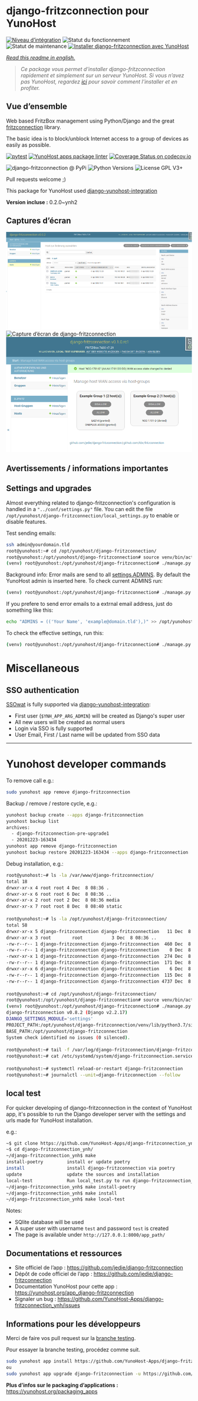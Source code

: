 <!--
N.B.: This README was automatically generated by https://github.com/YunoHost/apps/tree/master/tools/README-generator
It shall NOT be edited by hand.
-->

# django-fritzconnection pour YunoHost

[![Niveau d’intégration](https://dash.yunohost.org/integration/django-fritzconnection.svg)](https://dash.yunohost.org/appci/app/django-fritzconnection) ![Statut du fonctionnement](https://ci-apps.yunohost.org/ci/badges/django-fritzconnection.status.svg) ![Statut de maintenance](https://ci-apps.yunohost.org/ci/badges/django-fritzconnection.maintain.svg)
[![Installer django-fritzconnection avec YunoHost](https://install-app.yunohost.org/install-with-yunohost.svg)](https://install-app.yunohost.org/?app=django-fritzconnection)

*[Read this readme in english.](./README.md)*

> *Ce package vous permet d’installer django-fritzconnection rapidement et simplement sur un serveur YunoHost.
Si vous n’avez pas YunoHost, regardez [ici](https://yunohost.org/#/install) pour savoir comment l’installer et en profiter.*

## Vue d’ensemble

Web based FritzBox management using Python/Django and the great [fritzconnection](https://github.com/kbr/fritzconnection) library.

The basic idea is to block/unblock Internet access to a group of devices as easily as possible.


[![pytest](https://github.com/YunoHost-Apps/django-fritzconnection_ynh/actions/workflows/pytest.yml/badge.svg?branch=master)](https://github.com/YunoHost-Apps/django-fritzconnection_ynh/actions/workflows/pytest.yml) [![YunoHost apps package linter](https://github.com/YunoHost-Apps/django-fritzconnection_ynh/actions/workflows/package_linter.yml/badge.svg)](https://github.com/YunoHost-Apps/django-fritzconnection_ynh/actions/workflows/package_linter.yml) [![Coverage Status on codecov.io](https://codecov.io/gh/YunoHost-Apps/django-fritzconnection_ynh/branch/master/graph/badge.svg)](https://codecov.io/gh/YunoHost-Apps/django-fritzconnection_ynh)

![django-fritzconnection @ PyPi](https://img.shields.io/pypi/v/django-fritzconnection?label=django-fritzconnection%20%40%20PyPi)
![Python Versions](https://img.shields.io/pypi/pyversions/django-fritzconnection)
![License GPL V3+](https://img.shields.io/pypi/l/django-fritzconnection)

Pull requests welcome ;)

This package for YunoHost used [django-yunohost-integration](https://github.com/YunoHost-Apps/django_yunohost_integration)


**Version incluse :** 0.2.0~ynh2

## Captures d’écran

![Capture d’écran de django-fritzconnection](./doc/screenshots/v002_hosts_change_list.png)
![Capture d’écran de django-fritzconnection](./doc/screenshots/gitkeep)
![Capture d’écran de django-fritzconnection](./doc/screenshots/v010rc1_group_management.png)

## Avertissements / informations importantes

## Settings and upgrades

Almost everything related to django-fritzconnection's configuration is handled in a `"../conf/settings.py"` file.
You can edit the file `/opt/yunohost/django-fritzconnection/local_settings.py` to enable or disable features.

Test sending emails:

```bash
ssh admin@yourdomain.tld
root@yunohost:~# cd /opt/yunohost/django-fritzconnection/
root@yunohost:/opt/yunohost/django-fritzconnection# source venv/bin/activate
(venv) root@yunohost:/opt/yunohost/django-fritzconnection# ./manage.py sendtestemail --admins
```

Background info: Error mails are send to all [settings.ADMINS](https://docs.djangoproject.com/en/2.2/ref/settings/#std:setting-ADMINS). By default the YunoHost admin is inserted here.
To check current ADMINS run:

```bash
(venv) root@yunohost:/opt/yunohost/django-fritzconnection# ./manage.py sendtestemail --admins
```

If you prefere to send error emails to a extrnal email address, just do something like this:

```bash
echo "ADMINS = (('Your Name', 'example@domain.tld'),)" >> /opt/yunohost/django-fritzconnection/local_settings.py
```

To check the effective settings, run this:
```bash
(venv) root@yunohost:/opt/yunohost/django-fritzconnection# ./manage.py diffsettings
```


# Miscellaneous


## SSO authentication

[SSOwat](https://github.com/YunoHost/SSOwat) is fully supported via [django-yunohost-integration](https://github.com/YunoHost-Apps/django_yunohost_integration):

* First user (`$YNH_APP_ARG_ADMIN`) will be created as Django's super user
* All new users will be created as normal users
* Login via SSO is fully supported
* User Email, First / Last name will be updated from SSO data


---

# Yunohost developer commands

To remove call e.g.:
```bash
sudo yunohost app remove django-fritzconnection
```

Backup / remove / restore cycle, e.g.:
```bash
yunohost backup create --apps django-fritzconnection
yunohost backup list
archives:
  - django-fritzconnection-pre-upgrade1
  - 20201223-163434
yunohost app remove django-fritzconnection
yunohost backup restore 20201223-163434 --apps django-fritzconnection
```

Debug installation, e.g.:
```bash
root@yunohost:~# ls -la /var/www/django-fritzconnection/
total 18
drwxr-xr-x 4 root root 4 Dec  8 08:36 .
drwxr-xr-x 6 root root 6 Dec  8 08:36 ..
drwxr-xr-x 2 root root 2 Dec  8 08:36 media
drwxr-xr-x 7 root root 8 Dec  8 08:40 static

root@yunohost:~# ls -la /opt/yunohost/django-fritzconnection/
total 58
drwxr-xr-x 5 django-fritzconnection django-fritzconnection   11 Dec  8 08:39 .
drwxr-xr-x 3 root        root           3 Dec  8 08:36 ..
-rw-r--r-- 1 django-fritzconnection django-fritzconnection  460 Dec  8 08:39 gunicorn.conf.py
-rw-r--r-- 1 django-fritzconnection django-fritzconnection    0 Dec  8 08:39 local_settings.py
-rwxr-xr-x 1 django-fritzconnection django-fritzconnection  274 Dec  8 08:39 manage.py
-rw-r--r-- 1 django-fritzconnection django-fritzconnection  171 Dec  8 08:39 secret.txt
drwxr-xr-x 6 django-fritzconnection django-fritzconnection    6 Dec  8 08:37 venv
-rw-r--r-- 1 django-fritzconnection django-fritzconnection  115 Dec  8 08:39 wsgi.py
-rw-r--r-- 1 django-fritzconnection django-fritzconnection 4737 Dec  8 08:39 settings.py

root@yunohost:~# cd /opt/yunohost/django-fritzconnection/
root@yunohost:/opt/yunohost/django-fritzconnection# source venv/bin/activate
(venv) root@yunohost:/opt/yunohost/django-fritzconnection# ./manage.py check
django-fritzconnection v0.8.2 (Django v2.2.17)
DJANGO_SETTINGS_MODULE='settings'
PROJECT_PATH:/opt/yunohost/django-fritzconnection/venv/lib/python3.7/site-packages
BASE_PATH:/opt/yunohost/django-fritzconnection
System check identified no issues (0 silenced).

root@yunohost:~# tail -f /var/log/django-fritzconnection/django-fritzconnection.log
root@yunohost:~# cat /etc/systemd/system/django-fritzconnection.service

root@yunohost:~# systemctl reload-or-restart django-fritzconnection
root@yunohost:~# journalctl --unit=django-fritzconnection --follow
```

## local test

For quicker developing of django-fritzconnection in the context of YunoHost app,
it's possible to run the Django developer server with the settings
and urls made for YunoHost installation.

e.g.:
```bash
~$ git clone https://github.com/YunoHost-Apps/django-fritzconnection_ynh.git
~$ cd django-fritzconnection_ynh/
~/django-fritzconnection_ynh$ make
install-poetry         install or update poetry
install                install django-fritzconnection via poetry
update                 update the sources and installation
local-test             Run local_test.py to run django-fritzconnection_ynh locally
~/django-fritzconnection_ynh$ make install-poetry
~/django-fritzconnection_ynh$ make install
~/django-fritzconnection_ynh$ make local-test
```

Notes:

* SQlite database will be used
* A super user with username `test` and password `test` is created
* The page is available under `http://127.0.0.1:8000/app_path/`

## Documentations et ressources

* Site officiel de l’app : <https://github.com/jedie/django-fritzconnection>
* Dépôt de code officiel de l’app : <https://github.com/jedie/django-fritzconnection>
* Documentation YunoHost pour cette app : <https://yunohost.org/app_django-fritzconnection>
* Signaler un bug : <https://github.com/YunoHost-Apps/django-fritzconnection_ynh/issues>

## Informations pour les développeurs

Merci de faire vos pull request sur la [branche testing](https://github.com/YunoHost-Apps/django-fritzconnection_ynh/tree/testing).

Pour essayer la branche testing, procédez comme suit.

``` bash
sudo yunohost app install https://github.com/YunoHost-Apps/django-fritzconnection_ynh/tree/testing --debug
ou
sudo yunohost app upgrade django-fritzconnection -u https://github.com/YunoHost-Apps/django-fritzconnection_ynh/tree/testing --debug
```

**Plus d’infos sur le packaging d’applications :** <https://yunohost.org/packaging_apps>